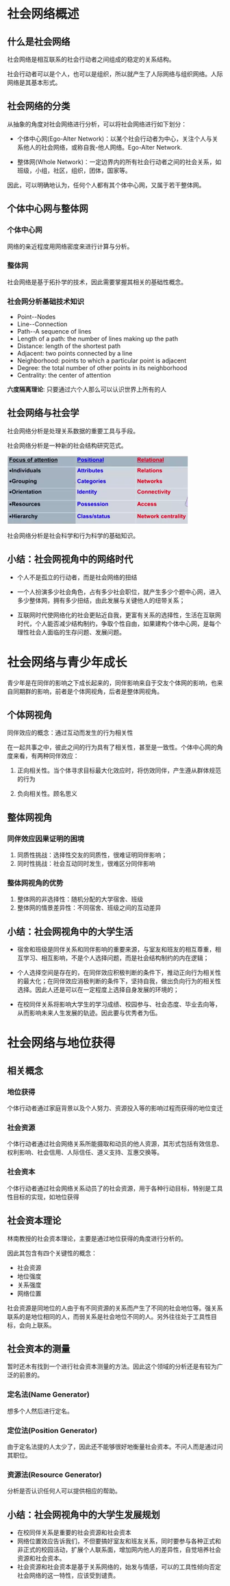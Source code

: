 # 社会网络概述
## 什么是社会网络
社会网络是相互联系的社会行动者之间组成的稳定的关系结构。

社会行动者可以是个人，也可以是组织，所以就产生了人际网络与组织网络。人际网络是其基本形式。

## 社会网络的分类

从抽象的角度对社会网络进行分析，可以将社会网络进行如下划分：

- 个体中心网(Ego-Alter Network)：以某个社会行动者为中心，关注个人与关系他人的社会网络，或称自我-他人网络。Ego-Alter Network.

- 整体网(Whole Network)：一定边界内的所有社会行动者之间的社会关系，如班级，小组，社区，组织，团体，国家等。

因此，可以明确地认为，任何个人都有其个体中心网，又属于若干整体网。

## 个体中心网与整体网
### 个体中心网
网络的亲近程度用网络密度来进行计算与分析。
### 整体网
社会网络是基于拓扑学的技术，因此需要掌握其相关的基础性概念。

### 社会网分析基础技术知识
- Point--Nodes
- Line--Connection
- Path--A sequence of lines
- Length of a path: the number of lines making up the path
- Distance: length of the shortest path
- Adjacent: two points connected by a line
- Neighborhood: points to which a particular point is adjacent
- Degree: the total number of other points in its neighborhood
- Centrality: the center of attention

**六度隔离理论**: 只要通过六个人那么可以认识世界上所有的人

## 社会网络与社会学
社会网络分析是处理关系数据的重要工具与手段。

社会网络分析是一种新的社会结构研究范式。 

![社会网络分析于社会学的关注点](./img/社会网络分析范式.png)

社会网络分析是社会科学和行为科学的基础知识。

## 小结：社会网视角中的网络时代
- 个人不是孤立的行动者，而是社会网络的扭结

- 一个人扮演多少社会角色，占有多少社会职位，就产生多少个题中心网，进入多少整体网，拥有多少扭结，由此发展与关键他人的纽带关系；

- 互联网时代使网络化的社会更贴近自我，更富有关系的选择性，生活在互联网时代，个人能否减少结构制约，争取个性自由，如果建构个体中心网，是每个理性社会人面临的生存问题、发展问题。


# 社会网络与青少年成长
青少年是在同伴的影响之下成长起来的，同伴影响来自于交友个体网的影响，也来自同期群的影响，前者是个体网视角，后者是整体网视角。

## 个体网视角
同伴效应的概念：通过互动而发生的行为相关性

在一起共事之中，彼此之间的行为具有了相关性，甚至是一致性。个体中心网的角度来看，有两种同伴效应：

1. 正向相关性。当个体寻求目标最大化效应时，将仿效同伴，产生遵从群体规范的行为

2. 负向相关性。顾名思义

## 整体网视角
### 同伴效应因果证明的困境
1. 同质性挑战：选择性交友的同质性，很难证明同伴影响；
2. 同时性挑战：社会互动同时发生，很难区分同伴影响

### 整体网视角的优势
1. 整体网的非选择性：随机分配的大学宿舍、班级
2. 整体网的情景差异性：不同宿舍、班级之间的互动差异

## 小结：社会网视角中的大学生活
- 宿舍和班级是同伴关系和同伴影响的重要来源，与室友和班友的相互尊重，相互学习、相互影响，不是个人选择问题，而是社会结构制约的内在逻辑；

- 个人选择空间是存在的，在同伴效应积极判断的条件下，推动正向行为相关性的最大化；在同伴效应消极判断的条件下，坚持自我，做出负向行为的相关性选择。因此人还是可以在一定程度上选择自身发展的环境的；

- 在校同伴关系将影响大学生的学习成绩、校园参与、社会态度、毕业去向等，从而影响未来人生发展的轨迹。因此要与优秀者为伍。


# 社会网络与地位获得
## 相关概念
### 地位获得
个体行动者通过家庭背景以及个人努力、资源投入等的影响过程而获得的地位变迁
### 社会资源
个体行动者通过社会网络关系所能摄取和动员的他人资源，其形式包括有效信息、权利影响、社会信用、人际信任、道义支持、互惠交换等。
### 社会资本
个体行动者通过社会网络关系动员了的社会资源，用于各种行动目标，特别是工具性目标的实现，如地位获得

## 社会资本理论
林南教授的社会资本理论，主要是通过地位获得的角度进行分析的。

因此其包含有四个关键性的概念：
- 社会资源
- 地位强度
- 关系强度
- 网络位置

社会资源是同地位的人由于有不同资源的关系而产生了不同的社会地位等。强关系联系的是地位相同的人，而弱关系是社会地位不同的人。另外往往处于工具性目标，会向上联系。

## 社会资本的测量
暂时还木有找到一个进行社会资本测量的方法。因此这个领域的分析还是有较为广泛的前景的。
### 定名法(Name Generator)
想多个人然后进行定名。
### 定位法(Position Generator)
由于定名法提的人太少了，因此还不能够很好地衡量社会资本。不问人而是通过问其职位。
### 资源法(Resource Generator)
分析是否认识任何人可以提供相应的帮助。

## 小结：社会网视角中的大学生发展规划
- 在校同伴关系是重要的社会资源和社会资本
- 网络位置效应告诉我们，不但要搞好室友和班友关系，同时要参与各种正式和非正式的校园活动，扩展个人联系面，增加网内他人的差异性，自觉培养社会资源和社会资本。
- 社会资源和社会资本是基于关系网络的，始发与情感，可以的工具性倾向否定社会网络的这一特性，应该受到谴责。

